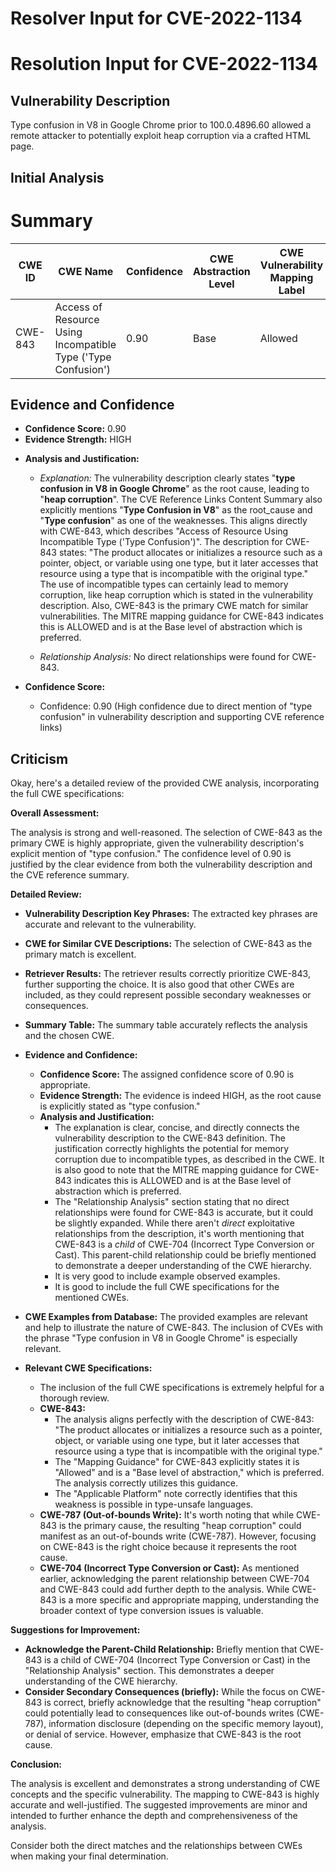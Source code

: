 # Resolver Input for CVE-2022-1134

# Resolution Input for CVE-2022-1134

## Vulnerability Description
Type confusion in V8 in Google Chrome prior to 100.0.4896.60 allowed a remote attacker to potentially exploit heap corruption via a crafted HTML page.

## Initial Analysis
# Summary
| CWE ID | CWE Name | Confidence | CWE Abstraction Level | CWE Vulnerability Mapping Label | CWE-Vulnerability Mapping Notes |
|---|---|---|---|---|---|
| CWE-843 | Access of Resource Using Incompatible Type ('Type Confusion') | 0.90 | Base | Allowed | Primary CWE |

## Evidence and Confidence

*   **Confidence Score:** 0.90
*   **Evidence Strength:** HIGH

- **Analysis and Justification:**  
  - *Explanation:* The vulnerability description clearly states "**type confusion in V8 in Google Chrome**" as the root cause, leading to "**heap corruption**". The CVE Reference Links Content Summary also explicitly mentions "**Type Confusion in V8**" as the root_cause and "**Type confusion**" as one of the weaknesses. This aligns directly with CWE-843, which describes "Access of Resource Using Incompatible Type ('Type Confusion')". The description for CWE-843 states: "The product allocates or initializes a resource such as a pointer, object, or variable using one type, but it later accesses that resource using a type that is incompatible with the original type." The use of incompatible types can certainly lead to memory corruption, like heap corruption which is stated in the vulnerability description. Also, CWE-843 is the primary CWE match for similar vulnerabilities. The MITRE mapping guidance for CWE-843 indicates this is ALLOWED and is at the Base level of abstraction which is preferred.

  - *Relationship Analysis:* No direct relationships were found for CWE-843.

- **Confidence Score:**  
  - Confidence: 0.90 (High confidence due to direct mention of "type confusion" in vulnerability description and supporting CVE reference links)

## Criticism
Okay, here's a detailed review of the provided CWE analysis, incorporating the full CWE specifications:

**Overall Assessment:**

The analysis is strong and well-reasoned. The selection of CWE-843 as the primary CWE is highly appropriate, given the vulnerability description's explicit mention of "type confusion." The confidence level of 0.90 is justified by the clear evidence from both the vulnerability description and the CVE reference summary.

**Detailed Review:**

*   **Vulnerability Description Key Phrases:** The extracted key phrases are accurate and relevant to the vulnerability.

*   **CWE for Similar CVE Descriptions:** The selection of CWE-843 as the primary match is excellent.

*   **Retriever Results:** The retriever results correctly prioritize CWE-843, further supporting the choice. It is also good that other CWEs are included, as they could represent possible secondary weaknesses or consequences.

*   **Summary Table:** The summary table accurately reflects the analysis and the chosen CWE.

*   **Evidence and Confidence:**

    *   **Confidence Score:** The assigned confidence score of 0.90 is appropriate.
    *   **Evidence Strength:** The evidence is indeed HIGH, as the root cause is explicitly stated as "type confusion."
    *   **Analysis and Justification:**
        *   The explanation is clear, concise, and directly connects the vulnerability description to the CWE-843 definition.  The justification correctly highlights the potential for memory corruption due to incompatible types, as described in the CWE. It is also good to note that the MITRE mapping guidance for CWE-843 indicates this is ALLOWED and is at the Base level of abstraction which is preferred.
        *   The "Relationship Analysis" section stating that no direct relationships were found for CWE-843 is accurate, but it could be slightly expanded. While there aren't *direct* exploitative relationships from the description, it's worth mentioning that CWE-843 is a *child* of CWE-704 (Incorrect Type Conversion or Cast). This parent-child relationship could be briefly mentioned to demonstrate a deeper understanding of the CWE hierarchy.
        * It is very good to include example observed examples.
        * It is good to include the full CWE specifications for the mentioned CWEs.

*   **CWE Examples from Database:** The provided examples are relevant and help to illustrate the nature of CWE-843. The inclusion of CVEs with the phrase "Type confusion in V8 in Google Chrome" is especially relevant.

*   **Relevant CWE Specifications:**

    *   The inclusion of the full CWE specifications is extremely helpful for a thorough review.
    *   **CWE-843:**
        *   The analysis aligns perfectly with the description of CWE-843: "The product allocates or initializes a resource such as a pointer, object, or variable using one type, but it later accesses that resource using a type that is incompatible with the original type."
        *   The "Mapping Guidance" for CWE-843 explicitly states it is "Allowed" and is a "Base level of abstraction," which is preferred. The analysis correctly utilizes this guidance.
        *   The "Applicable Platform" note correctly identifies that this weakness is possible in type-unsafe languages.
    *   **CWE-787 (Out-of-bounds Write):** It's worth noting that while CWE-843 is the primary cause, the resulting "heap corruption" could manifest as an out-of-bounds write (CWE-787). However, focusing on CWE-843 is the right choice because it represents the root cause.
    *   **CWE-704 (Incorrect Type Conversion or Cast):** As mentioned earlier, acknowledging the parent relationship between CWE-704 and CWE-843 could add further depth to the analysis. While CWE-843 is a more specific and appropriate mapping, understanding the broader context of type conversion issues is valuable.

**Suggestions for Improvement:**

*   **Acknowledge the Parent-Child Relationship:** Briefly mention that CWE-843 is a child of CWE-704 (Incorrect Type Conversion or Cast) in the "Relationship Analysis" section. This demonstrates a deeper understanding of the CWE hierarchy.
*   **Consider Secondary Consequences (briefly):** While the focus on CWE-843 is correct, briefly acknowledge that the resulting "heap corruption" could potentially lead to consequences like out-of-bounds writes (CWE-787), information disclosure (depending on the specific memory layout), or denial of service. However, emphasize that CWE-843 is the root cause.

**Conclusion:**

The analysis is excellent and demonstrates a strong understanding of CWE concepts and the specific vulnerability. The mapping to CWE-843 is highly accurate and well-justified. The suggested improvements are minor and intended to further enhance the depth and comprehensiveness of the analysis.

Consider both the direct matches and the relationships between CWEs
when making your final determination.
        